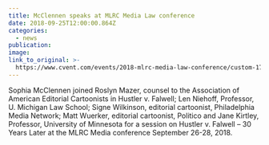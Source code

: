 ```yaml
---
title: McClennen speaks at MLRC Media Law conference
date: 2018-09-25T12:00:00.864Z
categories: 
  - news
publication:
image:
link_to_original: >-
  https://www.cvent.com/events/2018-mlrc-media-law-conference/custom-17-922c3784bb254f68a32e000f7a6683d2.aspx
---
```


Sophia McClennen joined Roslyn Mazer, counsel to the Association of American Editorial Cartoonists in Hustler v. Falwell; Len Niehoff, Professor, U. Michigan Law School; Signe Wilkinson, editorial cartoonist, Philadelphia Media Network; Matt Wuerker, editorial cartoonist, Politico and Jane Kirtley, Professor, University of Minnesota for a session on Hustler v. Falwell – 30 Years Later at the MLRC Media conference September 26-28, 2018.